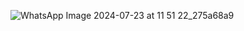 ![WhatsApp Image 2024-07-23 at 11 51 22_275a68a9](https://github.com/user-attachments/assets/c14359ad-fee0-4d88-ac9c-e41c2a85b43c)

